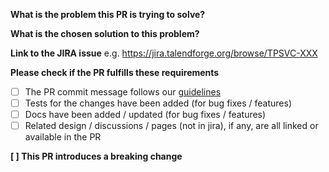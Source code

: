 **What is the problem this PR is trying to solve?**

**What is the chosen solution to this problem?**

**Link to the JIRA issue**
e.g. https://jira.talendforge.org/browse/TPSVC-XXX

**Please check if the PR fulfills these requirements**
- [ ] The PR commit message follows our [guidelines](https://github.com/talend/tools/blob/master/tools-root-github/CONTRIBUTING.md)
- [ ] Tests for the changes have been added (for bug fixes / features)
- [ ] Docs have been added / updated (for bug fixes / features)
- [ ] Related design / discussions / pages (not in jira), if any, are all linked or available in the PR

<!-- You can add more checkboxes here -->

**[ ] This PR introduces a breaking change**

<!-- **Original Template** -->
<!-- https://github.com/Talend/tools/blob/master/tools-root-github/.github/PULL_REQUEST_TEMPLATE.md -->

